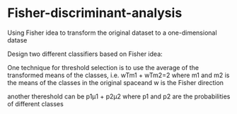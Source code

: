 # Fisher-discriminant-analysis

Using Fisher idea to transform the original dataset to a one-dimensional datase

Design two different classifiers based on Fisher idea:

One technique for threshold selection is to use the average of the transformed means of the classes, i.e. wTm1 + wTm2=2 where m1 and m2 is the means of the classes in the original spaceand w is the Fisher direction

another thereshold can be p1μ1 + p2μ2 where p1 and p2 are the probabilities of different classes
